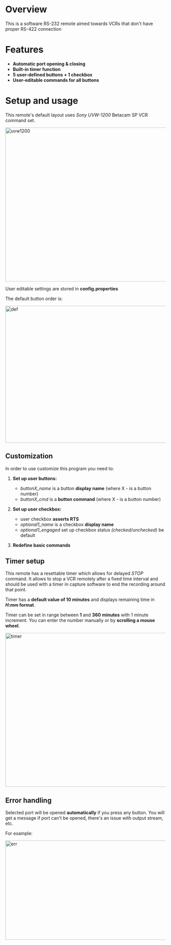 # Overview
This is a software RS-232 remote aimed towards VCRs that don't have proper RS-422 connection

# Features

* **Automatic port opening & closing**
* **Built-in timer function**
* **5 user-defined buttons + 1 checkbox**
* **User-editable commands for all buttons**

# Setup and usage

This remote's default layout uses _Sony UVW-1200_ Betacam SP VCR command set. 

<img width="844" height="482" alt="uvw1200" src="https://github.com/user-attachments/assets/0c51ad49-b7eb-4ba0-96a7-ab3c1a3151f0" />

User editable settings are stored in **config.properties**

The default button order is:

<img width="841" height="429" alt="def" src="https://github.com/user-attachments/assets/66077ba7-b383-4577-8425-29d77c1f62b4" />


## Customization

In order to use customize this program you need to:

1. **Set up user buttons:**
   * _buttonX_name_ is a button **display name** (where X - is a button number)
   * _buttonX_cmd_ is a **button command** (where X - is a button number)

2. **Set up user checkbox:**
    * user checkbox **asserts RTS**
    * _optional1_name_ is a checkbox **display name**
    * _optional1_engaged_ set up checkbox status _(checked/unchecked)_ be default

3. **Redefine basic commands**

## Timer setup

This remote has a resettable timer which allows for delayed _STOP_ command. It allows to stop a VCR remotely after a fixed time interval and should be used with a timer in capture software to end the recording around that point. 

Timer has a **default value of 10 minutes** and displays remaining time in **_H:mm_ format**.

Timer can be set in range between **1** and **360** **minutes** with 1 minute increment. You can enter the number manually or by **scrolling a mouse wheel**.

<img width="844" height="482" alt="timer" src="https://github.com/user-attachments/assets/d6a35f2f-6104-446d-ac42-cb4a6942bd3c" />

## Error handling

Selected port will be opened **automatically** if you press any button. You will get a message if port can't be opened, there's an issue with output stream, etc.

For example:

<img width="632" height="311" alt="err" src="https://github.com/user-attachments/assets/fadab213-a1f7-4614-b5ed-6eb3606e530e" />

